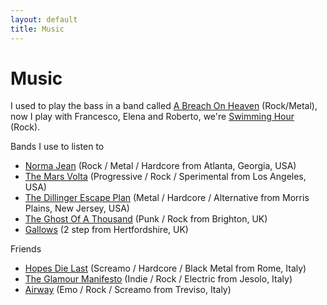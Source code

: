 ```yaml
---
layout: default
title: Music
---
```


[abreachonheaven]: http://www.myspace.com/abreachonheaven "A Breach On Heaven"
[swimminghour]: http://www.swimminghour.com "Swimming Hour"
[normajean]: http://www.myspace.com/normajean
[marsvolta]: http://www.myspace.com/themarsvolta
[dillinger]: http://www.myspace.com/dillingerescapeplan
[ghostofathousand]: http://www.myspace.com/theghostofathousand
[gallows]: http://www.myspace.com/gallows
[hopesdielast]: http://www.myspace.com/hopesdielast
[glamourmanifesto]: http://www.myspace.com/theglamourmanifesto
[airway]: http://www.myspace.com/airway

# Music

I used to play the bass in a band called [A Breach On Heaven][abreachonheaven]
(Rock/Metal), now I play with Francesco, Elena and Roberto, we're
[Swimming Hour][swimminghour] (Rock).

Bands I use to listen to

* [Norma Jean][normajean] (Rock / Metal / Hardcore from Atlanta, Georgia, USA)
* [The Mars Volta][marsvolta] (Progressive / Rock / Sperimental from Los Angeles, USA)
* [The Dillinger Escape Plan][dillinger] (Metal / Hardcore / Alternative from Morris Plains, New Jersey, USA)
* [The Ghost Of A Thousand][ghostofathousand] (Punk / Rock from Brighton, UK)
* [Gallows][gallows] (2 step from Hertfordshire, UK)

Friends

* [Hopes Die Last][hopesdielast] (Screamo / Hardcore / Black Metal from Rome, Italy)
* [The Glamour Manifesto][glamourmanifesto] (Indie / Rock / Electric from Jesolo, Italy)
* [Airway][airway] (Emo / Rock / Screamo from Treviso, Italy)

